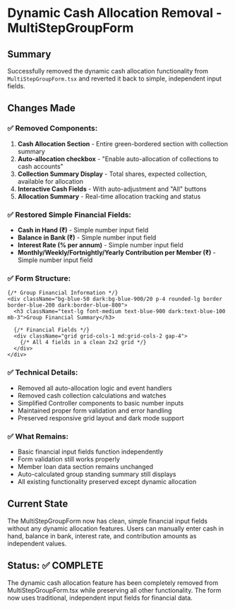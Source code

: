 # Dynamic Cash Allocation Removal - MultiStepGroupForm

## Summary
Successfully removed the dynamic cash allocation functionality from `MultiStepGroupForm.tsx` and reverted it back to simple, independent input fields.

## Changes Made

### ✅ **Removed Components:**
1. **Cash Allocation Section** - Entire green-bordered section with collection summary
2. **Auto-allocation checkbox** - "Enable auto-allocation of collections to cash accounts"
3. **Collection Summary Display** - Total shares, expected collection, available for allocation
4. **Interactive Cash Fields** - With auto-adjustment and "All" buttons
5. **Allocation Summary** - Real-time allocation tracking and status

### ✅ **Restored Simple Financial Fields:**
- **Cash in Hand (₹)** - Simple number input field
- **Balance in Bank (₹)** - Simple number input field  
- **Interest Rate (% per annum)** - Simple number input field
- **Monthly/Weekly/Fortnightly/Yearly Contribution per Member (₹)** - Simple number input field

### ✅ **Form Structure:**
```tsx
{/* Group Financial Information */}
<div className="bg-blue-50 dark:bg-blue-900/20 p-4 rounded-lg border border-blue-200 dark:border-blue-800">
  <h3 className="text-lg font-medium text-blue-900 dark:text-blue-100 mb-3">Group Financial Summary</h3>
  
  {/* Financial Fields */}
  <div className="grid grid-cols-1 md:grid-cols-2 gap-4">
    {/* All 4 fields in a clean 2x2 grid */}
  </div>
</div>
```

### ✅ **Technical Details:**
- Removed all auto-allocation logic and event handlers
- Removed cash collection calculations and watches
- Simplified Controller components to basic number inputs
- Maintained proper form validation and error handling
- Preserved responsive grid layout and dark mode support

### ✅ **What Remains:**
- Basic financial input fields function independently
- Form validation still works properly
- Member loan data section remains unchanged
- Auto-calculated group standing summary still displays
- All existing functionality preserved except dynamic allocation

## Current State
The MultiStepGroupForm now has clean, simple financial input fields without any dynamic allocation features. Users can manually enter cash in hand, balance in bank, interest rate, and contribution amounts as independent values.

## Status: ✅ COMPLETE
The dynamic cash allocation feature has been completely removed from MultiStepGroupForm.tsx while preserving all other functionality. The form now uses traditional, independent input fields for financial data.
